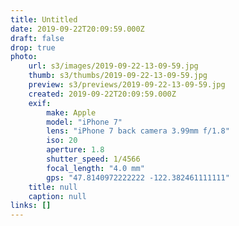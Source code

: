 ```yaml
---
title: Untitled
date: 2019-09-22T20:09:59.000Z
draft: false
drop: true
photo:
    url: s3/images/2019-09-22-13-09-59.jpg
    thumb: s3/thumbs/2019-09-22-13-09-59.jpg
    preview: s3/previews/2019-09-22-13-09-59.jpg
    created: 2019-09-22T20:09:59.000Z
    exif:
        make: Apple
        model: "iPhone 7"
        lens: "iPhone 7 back camera 3.99mm f/1.8"
        iso: 20
        aperture: 1.8
        shutter_speed: 1/4566
        focal_length: "4.0 mm"
        gps: "47.8140972222222 -122.382461111111"
    title: null
    caption: null
links: []
---
```

